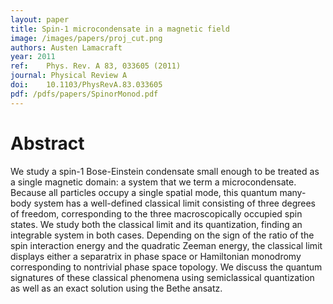 ```yaml
---
layout: paper
title: Spin-1 microcondensate in a magnetic field
image: /images/papers/proj_cut.png
authors: Austen Lamacraft
year: 2011
ref: 	Phys. Rev. A 83, 033605 (2011)
journal: Physical Review A
doi: 	10.1103/PhysRevA.83.033605
pdf: /pdfs/papers/SpinorMonod.pdf
---
```


# Abstract

We study a spin-1 Bose-Einstein condensate small enough to be treated as a single magnetic domain: a system that we term a microcondensate. Because all particles occupy a single spatial mode, this quantum many-body system has a well-defined classical limit consisting of three degrees of freedom, corresponding to the three macroscopically occupied spin states. We study both the classical limit and its quantization, finding an integrable system in both cases. Depending on the sign of the ratio of the spin interaction energy and the quadratic Zeeman energy, the classical limit displays either a separatrix in phase space or Hamiltonian monodromy corresponding to nontrivial phase space topology. We discuss the quantum signatures of these classical phenomena using semiclassical quantization as well as an exact solution using the Bethe ansatz.
